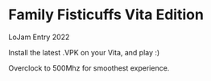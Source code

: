 # Family Fisticuffs Vita Edition
 LoJam Entry 2022
 
 Install the latest .VPK on your Vita, and play :)
 
 Overclock to 500Mhz for smoothest experience.
